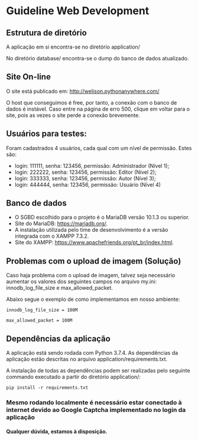 # Guideline Web Development

## Estrutura de diretório

A aplicação em si encontra-se no diretório application/

No diretório database/ encontra-se o dump do banco de dados atualizado.


## Site On-line

O site está publicado em: http://welison.pythonanywhere.com/

O host que conseguimos é free, por tanto, a conexão com o banco de dados é instável. Caso entre na página de erro 500, clique em voltar para o site, pois as vezes o site perde a conexão brevemente.


## Usuários para testes:

Foram cadastrados 4 usuários, cada qual com um nível de permissão. Estes são:

- login: 111111, senha: 123456, permissão: Administrador (Nível 1);
- login: 222222, senha: 123456, permissão: Editor (Nível 2);
- login: 333333, senha: 123456, permissão: Autor (Nível 3);
- login: 444444, senha: 123456, permissão: Usuário (Nível 4)


## Banco de dados

- O SGBD escolhido para o projeto é o MariaDB versão 10.1.3 ou superior.
- Site do MariaDB: <https://mariadb.org/>.
- A instalação utilizada pelo time de desenvolvimento é a versão integrada com o XAMPP 7.3.2.
- Site do XAMPP: <https://www.apachefriends.org/pt_br/index.html>.


## Problemas com o upload de imagem (Solução)

Caso haja problema com o upload de imagem, talvez seja necessário aumentar os valores dos seguintes campos no arquivo my.ini: innodb_log_file_size e max_allowed_packet.

Abaixo segue o exemplo de como implementamos em nosso ambiente:

`innodb_log_file_size = 100M`

`max_allowed_packet = 100M`


## Dependências da aplicação

A aplicação está sendo rodada com Python 3.7.4. As dependências da aplicação estão descritas no arquivo application/requirements.txt.

A instalação de todas as dependências podem ser realizadas pelo seguinte commando executado a partir do diretório application/:

`pip install -r requirements.txt`


### Mesmo rodando localmente é necessário estar conectado à internet devido ao Google Captcha implementado no login da aplicação


#### Qualquer dúvida, estamos à disposição.